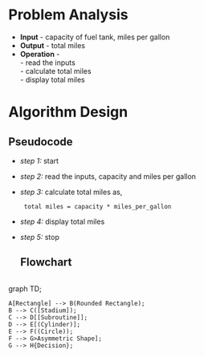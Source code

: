 # Problem Analysis
+ **Input** - capacity of fuel tank, miles per gallon
+ **Output** - total  miles
+ **Operation** -\
               - read the inputs\
               - calculate total miles\
               - display total miles
# Algorithm Design 
## Pseudocode 
+ *step 1:* start
+ *step 2:* read the inputs, capacity and miles per gallon
+ *step 3:* calculate total miles as,
   ```
    total miles = capacity * miles_per_gallon
   ```
+ *step 4:* display total miles
+ *step 5:* stop
  ## Flowchart
  
  ```mermaid
graph TD;

    A[Rectangle] --> B(Rounded Rectangle);
    B --> C([Stadium]);
    C --> D[[Subroutine]];
    D --> E[(Cylinder)];
    E --> F((Circle));
    F --> G>Asymmetric Shape];
    G --> H{Decision};

        
